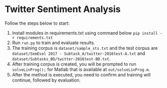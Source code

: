 # Twitter Sentiment Analysis #

Follow the steps below to start:
1. Install modules in requirements.txt using command below
```pip install -r requirements.txt```
3. Run ```run.py``` to train and evaluate results.
4. The training corpus is ```dataset/sample_sts.txt``` and the test corpus are ```dataset/SemEval 2017 - Subtask_A/twitter-2016test-A.txt``` and ```dataset/Subtasks_BD/twitter-2016test-BD.txt```.
5. After training corpus is created, you will be prompted to run ```solveLinProg();``` for Matlab that is available at ```out/solveLinProg.m```.
6. After the method is executed, you need to confirm and training will continue, followed by evaluation.